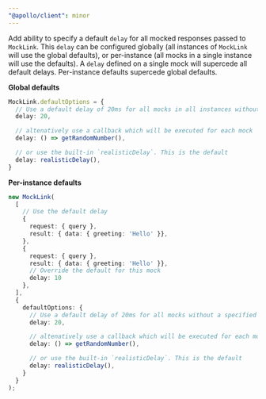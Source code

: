 ```yaml
---
"@apollo/client": minor
---
```


Add ability to specify a default `delay` for all mocked responses passed to `MockLink`. This `delay` can be configured globally (all instances of `MockLink` will use the global defaults), or per-instance (all mocks in a single instance will use the defaults). A `delay` defined on a single mock will supercede all default delays. Per-instance defaults supercede global defaults.

**Global defaults**

```ts
MockLink.defaultOptions = {
  // Use a default delay of 20ms for all mocks in all instances without a specified delay
  delay: 20,

  // altenatively use a callback which will be executed for each mock
  delay: () => getRandomNumber(),

  // or use the built-in `realisticDelay`. This is the default
  delay: realisticDelay(),
}
```

**Per-instance defaults**

```ts
new MockLink(
  [
    // Use the default delay
    {
      request: { query },
      result: { data: { greeting: 'Hello' }},
    },
    {
      request: { query },
      result: { data: { greeting: 'Hello' }},
      // Override the default for this mock
      delay: 10
    },
  ],
  {
    defaultOptions: {
      // Use a default delay of 20ms for all mocks without a specified delay
      delay: 20,

      // altenatively use a callback which will be executed for each mock
      delay: () => getRandomNumber(),

      // or use the built-in `realisticDelay`. This is the default
      delay: realisticDelay(),
    }
  }
);
```
